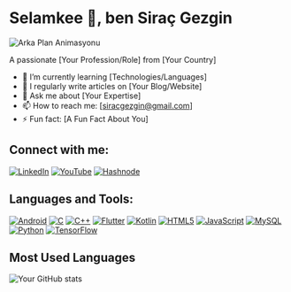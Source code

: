 # Selamkee 👋, ben Siraç Gezgin

![Arka Plan Animasyonu](https://media.giphy.com/media/3o7aCTfyhYawdOXcFW/giphy.gif)

A passionate [Your Profession/Role] from [Your Country]

- 🌱 I’m currently learning [Technologies/Languages]
- 📝 I regularly write articles on [Your Blog/Website]
- 💬 Ask me about [Your Expertise]
- 📫 How to reach me: [siracgezgin@gmail.com]
- ⚡ Fun fact: [A Fun Fact About You]

## Connect with me:
[![LinkedIn](https://img.shields.io/badge/LinkedIn-@siracgezgin-blue)](https://linkedin.com/in/siracgezgin)
[![YouTube](https://img.shields.io/badge/YouTube-@SiracGezgin-red)](https://www.youtube.com/@siracgezgin)
[![Hashnode](https://img.shields.io/badge/Instagram-@siracgzgn-purple)](https://www.instagram.com/siracgzgn/)

## Languages and Tools:
[![Android](https://img.shields.io/badge/Android-3DDC84?style=for-the-badge&logo=android&logoColor=white)](https://developer.android.com/)
[![C](https://img.shields.io/badge/C-00599C?style=for-the-badge&logo=c&logoColor=white)](https://www.cprogramming.com/)
[![C++](https://img.shields.io/badge/C++-00599C?style=for-the-badge&logo=cplusplus&logoColor=white)](https://www.cplusplus.com/)
[![Flutter](https://img.shields.io/badge/Flutter-02569B?style=for-the-badge&logo=flutter&logoColor=white)](https://flutter.dev/)
[![Kotlin](https://img.shields.io/badge/Kotlin-0095D5?style=for-the-badge&logo=kotlin&logoColor=white)](https://kotlinlang.org/)
[![HTML5](https://img.shields.io/badge/HTML5-E34F26?style=for-the-badge&logo=html5&logoColor=white)](https://developer.mozilla.org/en-US/docs/Web/HTML)
[![JavaScript](https://img.shields.io/badge/JavaScript-F7DF1E?style=for-the-badge&logo=javascript&logoColor=black)](https://www.javascript.com/)
[![MySQL](https://img.shields.io/badge/MySQL-4479A1?style=for-the-badge&logo=mysql&logoColor=white)](https://www.mysql.com/)
[![Python](https://img.shields.io/badge/Python-3776AB?style=for-the-badge&logo=python&logoColor=white)](https://www.python.org/)
[![TensorFlow](https://img.shields.io/badge/TensorFlow-FF6F00?style=for-the-badge&logo=tensorflow&logoColor=white)](https://www.tensorflow.org/)

## Most Used Languages
![Your GitHub stats](https://github-readme-stats.vercel.app/api/top-langs/?username=yourusername&layout=compact&theme=dark)
